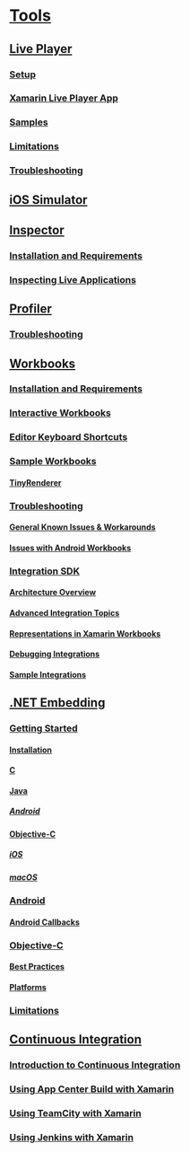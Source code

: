 # [Tools](index.yml)
## [Live Player](live-player/index.md)
### [Setup](live-player/install.md)
### [Xamarin Live Player App](live-player/player.md)
### [Samples](live-player/samples.md)
### [Limitations](live-player/limitations.md)
### [Troubleshooting](live-player/troubleshooting.md)
## [iOS Simulator](ios-simulator.md)
## [Inspector](inspector/index.md)
### [Installation and Requirements](inspector/install.md)
### [Inspecting Live Applications](inspector/inspect.md)
## [Profiler](profiler/index.md)
### [Troubleshooting](profiler/troubleshooting.md)
## [Workbooks](workbooks/index.md)
### [Installation and Requirements](workbooks/install.md)
### [Interactive Workbooks](workbooks/workbook.md)
### [Editor Keyboard Shortcuts](workbooks/keybindings.md)
### [Sample Workbooks](workbooks/samples/index.md)
#### [TinyRenderer](workbooks/samples/tinyrenderer.md)
### [Troubleshooting](workbooks/troubleshooting/index.md)
#### [General Known Issues & Workarounds](workbooks/troubleshooting/general.md)
#### [Issues with Android Workbooks](workbooks/troubleshooting/android.md)
### [Integration SDK](workbooks/sdk/index.md)
#### [Architecture Overview](workbooks/sdk/architecture.md)
#### [Advanced Integration Topics](workbooks/sdk/integrations.md)
#### [Representations in Xamarin Workbooks](workbooks/sdk/representations.md)
#### [Debugging Integrations](workbooks/sdk/debugging.md)
#### [Sample Integrations](workbooks/sdk/samples.md)
## [.NET Embedding](dotnet-embedding/index.md)
### [Getting Started](dotnet-embedding/get-started/index.md)
#### [Installation](dotnet-embedding/get-started/install/install.md)
#### [C](dotnet-embedding/get-started/c.md)
#### [Java](dotnet-embedding/get-started/java/index.md)
##### [Android](dotnet-embedding/get-started/java/android.md)
#### [Objective-C](dotnet-embedding/get-started/objective-c/index.md)
##### [iOS](dotnet-embedding/get-started/objective-c/ios.md)
##### [macOS](dotnet-embedding/get-started/objective-c/macos.md)
### [Android](dotnet-embedding/android/index.md)
#### [Android Callbacks](dotnet-embedding/android/callbacks.md)
### [Objective-C](dotnet-embedding/objective-c/index.md)
#### [Best Practices](dotnet-embedding/objective-c/best-practices.md)
#### [Platforms](dotnet-embedding/objective-c/platforms.md)
### [Limitations](dotnet-embedding/limitations.md)


## [Continuous Integration](ci/index.md)
### [Introduction to Continuous Integration](ci/intro-to-ci.md)
### [Using App Center Build with Xamarin](/appcenter/build/xamarin/)
### [Using TeamCity with Xamarin](ci/teamcity.md)
### [Using Jenkins with Xamarin](ci/jenkins-walkthrough.md)

